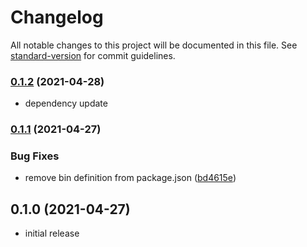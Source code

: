 # Changelog

All notable changes to this project will be documented in this file. See [standard-version](https://github.com/conventional-changelog/standard-version) for commit guidelines.

### [0.1.2](https://github.com/sarcastic-coder/aws-rds-data-api-seeder/compare/v0.1.1...v0.1.2) (2021-04-28)

* dependency update

### [0.1.1](https://github.com/sarcastic-coder/aws-rds-data-api-seeder/compare/v0.1.0...v0.1.1) (2021-04-27)

### Bug Fixes

* remove bin definition from package.json ([bd4615e](https://github.com/sarcastic-coder/aws-rds-data-api-seeder/commit/bd4615e22f9c82887f465ae54b9a46325d18ff08))

## 0.1.0 (2021-04-27)

* initial release
